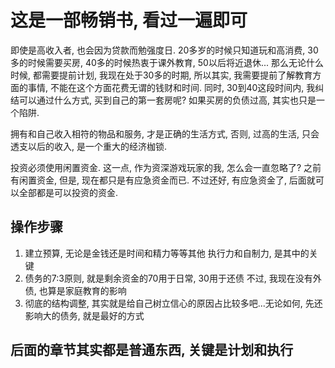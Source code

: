 # 这是一部畅销书, 看过一遍即可

即使是高收入者, 也会因为贷款而勉强度日. 20多岁的时候只知道玩和高消费, 30多的时候需要买房, 40多的时候热衷于课外教育, 50以后将近退休...
那么无论什么时候, 都需要提前计划, 我现在处于30多的时期, 所以其实, 我需要提前了解教育方面的事情, 不能在这个方面花费无谓的钱财和时间.
同时, 30到40这段时间内, 我纠结可以通过什么方式, 买到自己的第一套房呢? 
如果买房的负债过高, 其实也只是一个陷阱.

拥有和自己收入相符的物品和服务, 才是正确的生活方式, 否则, 过高的生活, 只会透支以后的收入, 是一个重大的经济枷锁.

投资必须使用闲置资金. 这一点, 作为资深游戏玩家的我, 怎么会一直忽略了? 之前有闲置资金, 但是, 现在都只是有应急资金而已. 不过还好, 有应急资金了, 后面就可以全部都是可以投资的资金.

## 操作步骤

1. 建立预算, 无论是金钱还是时间和精力等等其他
    执行力和自制力, 是其中的关键
2. 债务的7:3原则, 就是剩余资金的70用于日常, 30用于还债
    不过, 我现在没有外债, 也算是家庭教育的影响
3. 彻底的结构调整, 其实就是给自己树立信心的原因占比较多吧...无论如何, 先还影响大的债务, 就是最好的方式

## 后面的章节其实都是普通东西, 关键是计划和执行